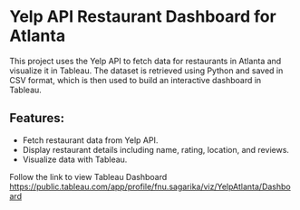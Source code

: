 # Yelp API Restaurant Dashboard for Atlanta

This project uses the Yelp API to fetch data for restaurants in Atlanta and visualize it in Tableau. The dataset is retrieved using Python and saved in CSV format, which is then used to build an interactive dashboard in Tableau.

## Features:
- Fetch restaurant data from Yelp API.
- Display restaurant details including name, rating, location, and reviews.
- Visualize data with Tableau.

Follow the link to view Tableau Dashboard
https://public.tableau.com/app/profile/fnu.sagarika/viz/YelpAtlanta/Dashboard
